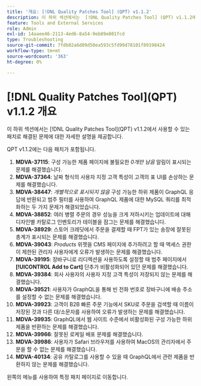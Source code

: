 ```yaml
---
title: '개요: [!DNL Quality Patches Tool] (QPT) v1.1.2'
description: 이 하위 섹션에서는  [!DNL Quality Patches Tool] (QPT) v1.1.2에서 사용할 수 있는 패치로 해결된 문제에 대한 자세한 설명을 제공합니다.
feature: Tools and External Services
role: Admin
exl-id: 14aaee46-2113-4ed6-8a54-9eb89e801fcd
type: Troubleshooting
source-git-commit: 7fdb02a6d89d50ea593c5fd99d78101f89198424
workflow-type: tm+mt
source-wordcount: '363'
ht-degree: 0%

---
```


# [!DNL Quality Patches Tool]&#x200B;(QPT) v1.1.2 개요

이 하위 섹션에서는 [!DNL Quality Patches Tool]&#x200B;(QPT) v1.1.2에서 사용할 수 있는 패치로 해결된 문제에 대한 자세한 설명을 제공합니다.

QPT v1.1.2에는 다음 패치가 포함됩니다.

1. **MDVA-37115**: 구성 가능한 제품 페이지에 불필요한 *0개만 남음* 알림이 표시되는 문제를 해결했습니다.
1. **MDVA-37364**: 날짜 형식의 사용자 지정 고객 특성이 고객의 표 UI를 손상하는 문제를 해결했습니다.
1. **MDVA-38447**: *개별적으로 표시되지 않음* 구성 가능한 하위 제품이 GraphQL 응답에 반환되고 범주 필터를 사용하여 GraphQL 제품에 대한 MySQL 쿼리를 최적화하는 두 가지 문제가 해결되었습니다.
1. **MDVA-38852**: 여러 병렬 주문의 경우 성능을 크게 저하시키는 업데이트에 대해 디자인별 카탈로그 인벤토리가 테이블을 잠그는 문제를 해결했습니다.
1. **MDVA-38929**: 스토어 크레딧에서 주문을 결제할 때 FPT가 있는 송장에 잘못된 총계가 표시되는 문제를 해결했습니다.
1. **MDVA-39043**: *Products* 위젯을 CMS 페이지에 추가하려고 할 때 액세스 권한이 제한된 관리자 사용자에게 오류가 발생하는 문제를 해결했습니다.
1. **MDVA-39195**: 장바구니로 리디렉션을 사용하도록 설정할 때 범주 페이지에서 **[!UICONTROL Add to Cart]** 단추가 비활성화되어 있던 문제를 해결했습니다.
1. **MDVA-39384**: 회사 사용자의 사용자 지정 고객 특성이 저장되지 않는 문제를 해결했습니다.
1. **MDVA-39521**: 사용자가 GraphQL을 통해 빈 전화 번호로 장바구니에 배송 주소를 설정할 수 없는 문제를 해결했습니다.
1. **MDVA-39923**: 고객이 B2B 빠른 주문 기능에서 SKU로 주문을 검색할 때 이름이 저장된 것과 다른 대/소문자를 사용하여 오류가 발생하는 문제를 해결했습니다.
1. **MDVA-39935**: GraphQL에서 웹 사이트 수준에서 비활성화된 구성 가능한 하위 제품을 반환하는 문제를 해결했습니다.
1. **MDVA-39966**: 잘못된 로케일 배포 문제를 해결했습니다.
1. **MDVA-39986**: 사용자가 Safari 브라우저를 사용하여 MacOS의 관리자에서 주문을 할 수 없는 문제를 해결했습니다.
1. **MDVA-40134**: 공유 카탈로그를 사용할 수 있을 때 GraphQL에서 관련 제품을 반환하지 않는 문제를 해결했습니다.

왼쪽의 메뉴를 사용하여 특정 패치 페이지로 이동합니다.
